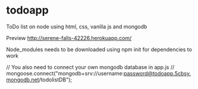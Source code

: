 # todoapp
ToDo list on node using html, css, vanilla js and mongodb

Preview http://serene-falls-42226.herokuapp.com/

Node_modules needs to be downloaded using npm init for dependencies to work

// You also need to connect your own mongodb database in app.js // mongoose.connect("mongodb+srv://username:password@todoapp.5cbsy.mongodb.net/todolistDB"); 
